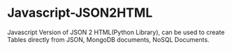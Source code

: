 # Javascript-JSON2HTML
 Javascript Version of JSON 2 HTML(Python Library), can be used to create Tables directly from JSON, MongoDB documents, NoSQL Documents.
